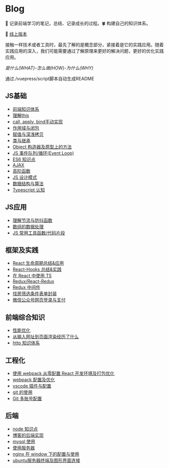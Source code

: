 # Blog

:seedling: 记录前端学习的笔记，总结、记录成长的过程。:four_leaf_clover: 构建自己的知识体系。

:whale: [线上版本](https://xblcity.github.io/blog/)

接触一样技术或者工具时，最先了解的是概念部分，紧接着是它的实践应用。随着实践应用的深入，我们可能需要通过了解原理来更好的解决问题，更好的优化实践应用。

_是什么(WHAT)-怎么做(HOW)-为什么(WHY)_

通过./vuepress/script脚本自动生成README

## JS基础
     
- [前端知识体系](https://github.com/xblcity/blog/blob/master/js-base/summary.md)
- [理解this](https://github.com/xblcity/blog/blob/master/js-base/this.md)
- [call, apply, bind手动实现](https://github.com/xblcity/blog/blob/master/js-base/call.md)
- [作用域与闭包](https://github.com/xblcity/blog/blob/master/js-base/scope-closures.md)
- [赋值与深浅拷贝](https://github.com/xblcity/blog/blob/master/js-base/copy.md)
- [类与继承](https://github.com/xblcity/blog/blob/master/js-base/inherit.md)
- [Object 构造器及原型上的方法](https://github.com/xblcity/blog/blob/master/js-base/object-methods.md)
- [JS 事件队列/循环(Event Loop)](https://github.com/xblcity/blog/blob/master/js-base/eventloop.md)
- [ES6 知识点](https://github.com/xblcity/blog/blob/master/js-base/es6.md)
- [AJAX](https://github.com/xblcity/blog/blob/master/js-base/ajax.md)
- [高阶函数](https://github.com/xblcity/blog/blob/master/js-base/func-program.md)
- [JS 设计模式](https://github.com/xblcity/blog/blob/master/js-base/design-mode.md)
- [数据结构与算法](https://github.com/xblcity/blog/blob/master/js-base/algorithm.md)
- [Typescript 认知](https://github.com/xblcity/blog/blob/master/js-base/ts-basic.md)
    
## JS应用
     
- [理解节流与防抖函数](https://github.com/xblcity/blog/blob/master/js-practice/throttle.md)
- [数组的数据处理](https://github.com/xblcity/blog/blob/master/js-practice/array.md)
- [JS 常用工具函数/代码片段](https://github.com/xblcity/blog/blob/master/js-practice/utils.md)
    
## 框架及实践
     
- [React 生命周期总结&应用](https://github.com/xblcity/blog/blob/master/react/lifecycle.md)
- [React-Hooks 总结&实践](https://github.com/xblcity/blog/blob/master/react/react-hooks.md)
- [在 React 中使用 TS](https://github.com/xblcity/blog/blob/master/react/react-ts.md)
- [Redux/React-Redux](https://github.com/xblcity/blog/blob/master/react/redux.md)
- [Redux 中间件](https://github.com/xblcity/blog/blob/master/react/redux-middleware.md)
- [找房筛选条件表单封装](https://github.com/xblcity/blog/blob/master/react/find-house.md)
- [微信公众号网页登录与支付](https://github.com/xblcity/blog/blob/master/library/wx-web.md)
    
## 前端综合知识
     
- [性能优化](https://github.com/xblcity/blog/blob/master/fe-system/performance.md)
- [从输入网址到页面渲染经历了什么](https://github.com/xblcity/blog/blob/master/fe-system/render.md)
- [http 知识体系](https://github.com/xblcity/blog/blob/master/fe-system/http.md)
    
## 工程化
     
- [使用 webpack 从零配置 React 开发环境及打包优化](https://github.com/xblcity/blog/blob/master/fe-engineering/webpack-react.md)
- [webpack 配置及优化](https://github.com/xblcity/blog/blob/master/fe-engineering/webpack.md)
- [vscode 插件与配置](https://github.com/xblcity/blog/blob/master/fe-engineering/vs.md)
- [git 的使用](https://github.com/xblcity/blog/blob/master/fe-engineering/git.md)
- [Git 多账号配置](https://github.com/xblcity/blog/blob/master/fe-engineering/git-account.md)
    
## 后端
     
- [node 知识点](https://github.com/xblcity/blog/blob/master/backend/little-points.md)
- [博客的后端实现](https://github.com/xblcity/blog/blob/master/backend/blog.md)
- [mysql 使用](https://github.com/xblcity/blog/blob/master/backend/mysql.md)
- [使用服务器](https://github.com/xblcity/blog/blob/master/backend/server.md)
- [nginx 在 window 下的配置与使用](https://github.com/xblcity/blog/blob/master/backend/nginx.md)
- [ubuntu服务器终端及图形界面连接](https://github.com/xblcity/blog/blob/master/backend/ubuntu.md)
    